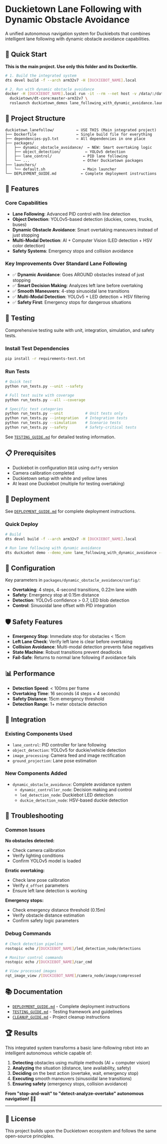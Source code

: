 # Duckietown Lane Following with Dynamic Obstacle Avoidance

A unified autonomous navigation system for Duckiebots that combines intelligent lane following with dynamic obstacle avoidance capabilities.

## 🚀 Quick Start

**This is the main project. Use only this folder and its Dockerfile.**

```bash
# 1. Build the integrated system
dts devel build -f --arch arm32v7 -H [DUCKIEBOT_NAME].local

# 2. Run with dynamic obstacle avoidance
docker -H [DUCKIEBOT_NAME].local run -it --rm --net host -v /data/:/data/ \
  duckietown/dt-core:master-arm32v7 \
  roslaunch duckietown_demos lane_following_with_dynamic_avoidance.launch veh:=[DUCKIEBOT_NAME]
```

## 📁 Project Structure

```
duckietown_lanefollow/          ← USE THIS (Main integrated project)
├── Dockerfile                  ← Single build file for everything
├── dependencies-py3.txt        ← All dependencies in one place
├── packages/
│   ├── dynamic_obstacle_avoidance/  ← NEW: Smart overtaking logic
│   ├── object_detection/           ← YOLOv5 detection
│   ├── lane_control/              ← PID lane following
│   └── ...                        ← Other Duckietown packages
├── launchers/
│   └── default.sh                 ← Main launcher
└── DEPLOYMENT_GUIDE.md           ← Complete deployment instructions
```

## 🎯 Features

### Core Capabilities
- **Lane Following**: Advanced PID control with line detection
- **Object Detection**: YOLOv5-based detection (duckies, cones, trucks, buses)
- **Dynamic Obstacle Avoidance**: Smart overtaking maneuvers instead of just stopping
- **Multi-Modal Detection**: AI + Computer Vision (LED detection + HSV color detection)
- **Safety Systems**: Emergency stops and collision avoidance

### Key Improvements Over Standard Lane Following
- ✅ **Dynamic Avoidance**: Goes AROUND obstacles instead of just stopping
- ✅ **Smart Decision Making**: Analyzes left lane before overtaking
- ✅ **Smooth Maneuvers**: 4-step sinusoidal lane transitions
- ✅ **Multi-Modal Detection**: YOLOv5 + LED detection + HSV filtering
- ✅ **Safety First**: Emergency stops for dangerous situations

## 🧪 Testing

Comprehensive testing suite with unit, integration, simulation, and safety tests.

### Install Test Dependencies
```bash
pip install -r requirements-test.txt
```

### Run Tests
```bash
# Quick test
python run_tests.py --unit --safety

# Full test suite with coverage
python run_tests.py --all --coverage

# Specific test categories
python run_tests.py --unit          # Unit tests only
python run_tests.py --integration   # Integration tests
python run_tests.py --simulation    # Scenario tests
python run_tests.py --safety        # Safety-critical tests
```

See [`TESTING_GUIDE.md`](TESTING_GUIDE.md) for detailed testing information.

## 📋 Prerequisites

- Duckiebot in configuration `DB18` using `daffy` version
- Camera calibration completed
- Duckietown setup with white and yellow lanes
- At least one Duckiebot (multiple for testing overtaking)

## 🚀 Deployment

See [`DEPLOYMENT_GUIDE.md`](DEPLOYMENT_GUIDE.md) for complete deployment instructions.

### Quick Deploy
```bash
# Build
dts devel build -f --arch arm32v7 -H [DUCKIEBOT_NAME].local

# Run lane following with dynamic avoidance
dts duckiebot demo --demo_name lane_following_with_dynamic_avoidance --duckiebot_name [DUCKIEBOT_NAME] --package_name duckietown_demos
```

## 🔧 Configuration

Key parameters in `packages/dynamic_obstacle_avoidance/config/`:

- **Overtaking**: 4 steps, 4-second transitions, 0.22m lane width
- **Safety**: Emergency stop at 0.15m distance
- **Detection**: YOLOv5 confidence > 0.7, LED blob detection
- **Control**: Sinusoidal lane offset with PID integration

## 🛡️ Safety Features

- **Emergency Stop**: Immediate stop for obstacles < 15cm
- **Left Lane Check**: Verify left lane is clear before overtaking
- **Collision Avoidance**: Multi-modal detection prevents false negatives
- **State Machine**: Robust transitions prevent deadlocks
- **Fail-Safe**: Returns to normal lane following if avoidance fails

## 📊 Performance

- **Detection Speed**: < 100ms per frame
- **Overtaking Time**: 16 seconds (4 steps × 4 seconds)
- **Safety Distance**: 15cm emergency threshold
- **Detection Range**: 1+ meter obstacle detection

## 🤝 Integration

### Existing Components Used
- `lane_control`: PID controller for lane following
- `object_detection`: YOLOv5 for duckie/vehicle detection
- `image_processing`: Camera feed and image rectification
- `ground_projection`: Lane pose estimation

### New Components Added
- `dynamic_obstacle_avoidance`: Complete avoidance system
  - `dynamic_controller_node`: Decision making and control
  - `led_detection_node`: Duckiebot LED detection
  - `duckie_detection_node`: HSV-based duckie detection

## 🐛 Troubleshooting

### Common Issues

**No obstacles detected:**
- Check camera calibration
- Verify lighting conditions
- Confirm YOLOv5 model is loaded

**Erratic overtaking:**
- Check lane pose calibration
- Verify `d_offset` parameters
- Ensure left lane detection is working

**Emergency stops:**
- Check emergency distance threshold (0.15m)
- Verify obstacle distance estimation
- Confirm safety logic parameters

### Debug Commands
```bash
# Check detection pipeline
rostopic echo /[DUCKIEBOT_NAME]/led_detection_node/detections

# Monitor control commands
rostopic echo /[DUCKIEBOT_NAME]/car_cmd

# View processed images
rqt_image_view /[DUCKIEBOT_NAME]/camera_node/image/compressed
```

## 📚 Documentation

- [`DEPLOYMENT_GUIDE.md`](DEPLOYMENT_GUIDE.md) - Complete deployment instructions
- [`TESTING_GUIDE.md`](TESTING_GUIDE.md) - Testing framework and guidelines
- [`CLEANUP_GUIDE.md`](CLEANUP_GUIDE.md) - Project cleanup instructions

## 🏆 Results

This integrated system transforms a basic lane-following robot into an intelligent autonomous vehicle capable of:

1. **Detecting** obstacles using multiple methods (AI + computer vision)
2. **Analyzing** the situation (distance, lane availability, safety)
3. **Deciding** on the best action (overtake, wait, emergency stop)
4. **Executing** smooth maneuvers (sinusoidal lane transitions)
5. **Ensuring safety** (emergency stops, collision avoidance)

**From "stop-and-wait" to "detect-analyze-overtake" autonomous navigation!** 🦆🚗

---

## 📜 License

This project builds upon the Duckietown ecosystem and follows the same open-source principles.
